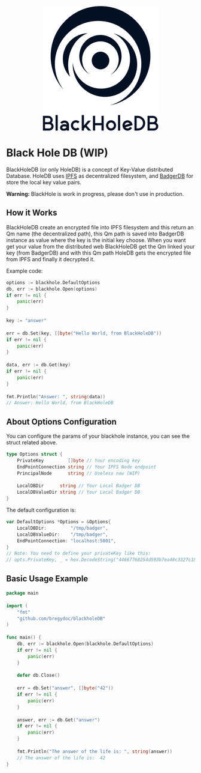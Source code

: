 
<p align="center">
  <img src="logo.png"/>
</p>

# Black Hole DB (WIP)
BlackHoleDB (or only HoleDB) is a concept of Key-Value distributed Database.
HoleDB uses [IPFS](https://ipfs.io) as decentralized filesystem, 
and [BadgerDB](https://github.com/dgraph-io/badger) for store the local key value pairs.

**Warning:** BlackHole is work in progress, please don't use in production.
 
## How it Works
BlackHoleDB create an encrypted file into IPFS filesystem and this return an Qm name (the decentralized path), 
this Qm path is saved into BadgerDB instance as value where the key is the initial key choose. When you want get your 
value from the distributed web BlackHoleDB get the Qm linked your key (from BadgerDB) and with this Qm path HoleDB gets
the encrypted file from IPFS and finally it decrypted it.

Example code:
```go
options := blackhole.DefaultOptions
db, err := blackhole.Open(options)
if err != nil {
	panic(err)
}
	
key := "answer"

err = db.Set(key, []byte("Hello World, from BlackHoleDB"))
if err != nil {
	panic(err)
}

data, err := db.Get(key)
if err != nil {
	panic(err)
}

fmt.Println("Answer: ", string(data))
// Answer: Hello World, from BlackHoleDB

```

## About Options Configuration

You can configure the params of your blackhole instance, 
you can see the struct related above.

```go
type Options struct {
	PrivateKey         []byte // Your encoding key
	EndPointConnection string // Your IPFS Node endpoint
	PrincipalNode      string // Useless now (WIP)

	LocalDBDir      string // Your Local Badger DB
	LocalDBValueDir string // Your Local Badger DB
}
```

The default configuration is:

```go
var DefaultOptions *Options = &Options{
	LocalDBDir:         "/tmp/badger",
	LocalDBValueDir:    "/tmp/badger",
	EndPointConnection: "localhost:5001",
}
// Note: You need to define your privateKey like this:
// opts.PrivateKey, _ = hex.DecodeString("44667768254d593b7ea48c3327c18a651f6031554ca4f5e3e641f6ff1ea72e98")
```

## Basic Usage Example
```go
package main

import (
	"fmt"
	"github.com/bregydoc/blackholeDB"
)

func main() {
	db, err := blackhole.Open(blackhole.DefaultOptions)
	if err != nil {
		panic(err)
	}

	defer db.Close()

	err = db.Set("answer", []byte("42"))
	if err != nil {
		panic(err)
	}

	answer, err := db.Get("answer")
	if err != nil {
		panic(err)
	}

	fmt.Println("The answer of the life is: ", string(answer))
	// The answer of the life is:  42
}
```
